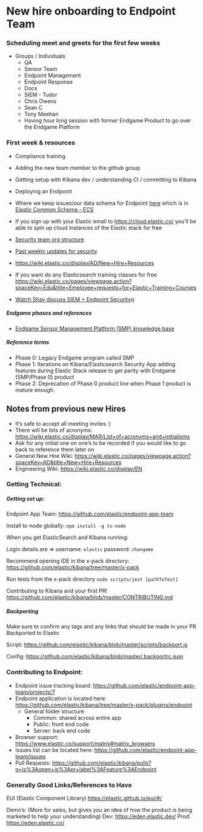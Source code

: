 # New hire onboarding to Endpoint Team


### Scheduling meet and greets for the first few weeks
- Groups / Individuals
	- QA 
	- Sensor Team 
	- Endpoint Management
	- Endpoint Response
	- Docs
	- SIEM - Tudor
	- Chris Owens
	- Sean C
	- Tony Meehan
	- Having hour long session with former Endgame Product to go over the Endgame Platform


### First week & resources
- Compliance training
- Adding the new team member to the github group
- Getting setup with Kibana dev / understanding CI / committing to Kibana
- Deploying an Endpoint
- Where we keep issues/our data schema for Endpoint [here](https://github.com/elastic/endpoint-app-team) which is in [Elastic Common Schema - ECS](https://www.elastic.co/guide/en/ecs/current/index.html)
    

- If you sign up with your Elastic email to https://cloud.elastic.co/  you’ll be able  to spin up cloud instances of the Elastic stack for free


- [Security team org structure](https://docs.google.com/spreadsheets/d/1fXe9ZufaukHk9ev8m7j0zpG6gwI0IZhxE7QDIBTcIsQ/edit?usp=drive_web&ouid=115517477838301070374)


- [Past weekly updates for security](https://docs.google.com/document/u/1/d/15Mp50TF_xillXw8Qh3h3p382R8giOe6afLXnxadH9FA/edit?usp=drive_web&ouid=115517477838301070374)


- https://wiki.elastic.co/display/AD/New+Hire+Resources

- If you want do any Elasticsearch training classes for free https://wiki.elastic.co/pages/viewpage.action?spaceKey=Edu&title=Employee+requests+for+Elastic+Training+Courses

- [Watch Shay discuss SIEM + Endpoint Security](https://youtu.be/flKVDE33Q44)q

##### Endgame phases and references
- [Endgame Sensor Management Platform (SMP) knowledge base](https://wiki.elastic.co/pages/viewpage.action?spaceKey=CC&title=SMP+Knowledge+Base+-+Endpoint+Security+Support)

##### Reference terms
- Phase 0: Legacy Endgame program called SMP
- Phase 1: Iterations on Kibana/Elasticsearch Security App adding features during Elastic Stack release to get parity with Endgame (SMP/Phase 0) product
- Phase 2: Deprecation of Phase 0 product line when Phase 1 product is mature enough.






## Notes from previous new Hires

- It’s safe to accept all meeting invites :) 
- There will be lots of acronyms: https://wiki.elastic.co/display/MAR/List+of+acronyms+and+initialisms
- Ask for any initial one on one’s to be recorded if you would like to go back to reference them later on
- General New Hire Wiki: https://wiki.elastic.co/pages/viewpage.action?spaceKey=AD&title=New+Hire+Resources
- Engineering Wiki: https://wiki.elastic.co/display/EN



### Getting Technical: 



##### Getting set up:

Endpoint App Team: https://github.com/elastic/endpoint-app-team

Install ts-node globally: `npm install -g ts-node`

When you get ElasticSearch and Kibana running:

Login details are => username: `elastic` password: `changeme`

Recommend opening IDE in the x-pack directory: https://github.com/elastic/kibana/tree/master/x-pack

Run tests from the x-pack directory
`node scripts/jest [pathToTest]`


Contributing to Kibana and your first PR! https://github.com/elastic/kibana/blob/master/CONTRIBUTING.md


##### Backporting
Make sure to confirm any tags and any links that should be made in your PR
Backported to Elastic

Script: https://github.com/elastic/kibana/blob/master/scripts/backport.js

Config: https://github.com/elastic/kibana/blob/master/.backportrc.json


### Contributing to Endpoint:
- Endpoint issue tracking board: https://github.com/elastic/endpoint-app-team/projects/7
- Endpoint application is located here: https://github.com/elastic/kibana/tree/master/x-pack/plugins/endpoint
    - General folder structure
        - Common: shared across entire app
        - Public: front end code
        - Server: back end code
- Browser support: https://www.elastic.co/support/matrix#matrix_browsers
- Issues list can be located here: https://github.com/elastic/endpoint-app-team/issues
- Pull Requests: https://github.com/elastic/kibana/pulls?q=is%3Aopen+is%3Apr+label%3AFeature%3AEndpoint




### Generally Good Links/References to Have

EUI (Elastic Component Library) https://elastic.github.io/eui/#/

Demo’s: (More for sales, but gives you an idea of how the product is being marketed to help your understanding)
		Dev:	https://eden.elastic.dev/
                Prod: https://eden.elastic.co/
                
